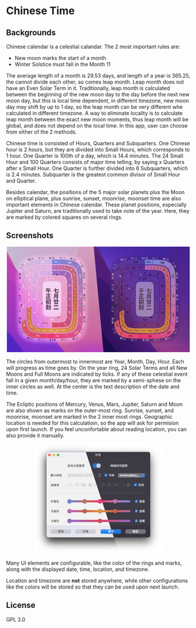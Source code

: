 # Chinese Time

## Backgrounds

Chinese calendar is a celestial calandar. The 2 most important rules are:

* New moon marks the start of a month
* Winter Solstice must fall in the Month 11

The average length of a month is 29.53 days, and length of a year is 365.25, the cannot divide each other, so comes leap month. Leap month does not have an Even Solar Term in it. Traditionally, leap month is calculated between the beginning of the new moon day to the day before the next new moon day, but this is local time dependent, in different timezone, new moon day may shift by up to 1 day, so the leap month can be very different whe calculated in different timezone. A way to eliminate locality is to calculate leap month between the exact new moon moments, thus leap month will be global, and does not depend on the local time. In this app, user can choose from either of the 2 methods.

Chinese time is consisted of Hours, Quarters and Subquarters. One Chinese hour is 2 hours, but they are divided into Small Hours, which corresponds to 1 hour. One Quarter is 100th of a day, which is 14.4 minutes. The 24 Small Hour and 100 Quarters consists of major time telling, by saying x Quarters after x Small Hour. One Quarter is further divided into 6 Subquarters, which is 2.4 minutes. Subquarter is the greatest common divisor of Small Hour and Quarter.

Besides calendar, the positions of the 5 major solar planets plus the Moon on elliptical plane, plus sunrise, sunset, moonrise, moonset time are also important elements in Chinese calendar. These planet positions, especially Jupiter and Saturn, are traditionally used to take note of the year. Here, they are marked by colored squares on several rings.

## Screenshots

<p align="middle">
  <img src="/screenshots/example.png" alt="Example" title="Example" width="500"/>
</p>

The circles from outermost to innermost are Year, Month, Day, Hour. Each will progress as time goes by. On the year ring, 24 Solar Terms and all New Moons and Full Moons are indicated by ticks. If any of these celestial event fall in a given month/day/hour, they are marked by a semi-sphese on the inner circles as well. At the center is the text description of the date and time.

The Ecliptic positions of Mercury, Venus, Mars, Jupiter, Saturn and Moon are also shown as marks on the outer-most ring. Sunrise, sunset, and moonrise, moonset are marked in the 2 inner most rings. Geographic location is needed for this calculatioin, so the app will ask for permision upon first launch. If you feel unconfortable about reading location, you can also provide it manually.

<p align="middle">
  <img src="/screenshots/config.png" alt="Configuration" title="Configuration" width="350"/>
</p>

Many UI elements are configurable, like the color of the rings and marks, along with the displayed date, time, location, and timezone.

Location and timezone are **not** stored anywhere, while other configurations like the colors will be stored so that they can be used upon next launch.

## License

GPL 3.0
